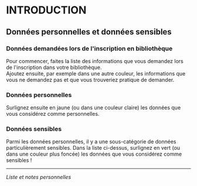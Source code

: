 # INTRODUCTION

## Données personnelles et données sensibles

### Données demandées lors de l'inscription en bibliothèque

Pour commencer, faites la liste des informations que vous demandez lors de l'inscription dans votre bibliothèque.   
Ajoutez ensuite, par exemple dans une autre couleur, les informations que vous ne demandez pas et que vous trouveriez pratique de demander.   

### Données personnelles

Surlignez ensuite en jaune (ou dans une couleur claire) les données que vous considérez comme personnelles.   

### Données sensibles

Parmi les données personnelles, il y a une sous-catégorie de données particulièrement sensibles. Dans la liste ci-dessus, surlignez en vert (ou dans une couleur plus foncée) les données que vous considérez comme sensibles !

---
*Liste et notes personnelles*
